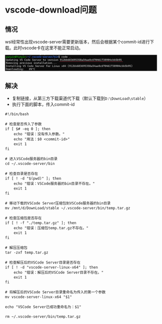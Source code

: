 # vscode-download问题

## 情况

wsl经常性出现vscode-server需要更新版本，然后会根据某个commit-id进行下载。此时vscode卡在这里不能正常启动。

![image-20241031185911642](./assets/image-20241031185911642.png)

## 解决

* 复制链接，从第三方下载渠道代下载（默认下载到`D:\DownLoad\stable`）
* 执行下面的脚本，传入commit-id

```shell
#!/bin/bash

# 检查是否传入了参数
if [ $# -eq 0 ]; then
    echo "错误：没有传入参数。"
    echo "用法：$0 <commit-id>"
    exit 1
fi

# 进入VSCode服务器的bin目录
cd ~/.vscode-server/bin

# 检查目录是否存在
if [ ! -d "$(pwd)" ]; then
    echo "错误：VSCode服务器的bin目录不存在。"
    exit 1
fi

# 移动下载的VSCode Server压缩包到VSCode服务器的bin目录
mv /mnt/d/DownLoad/stable ~/.vscode-server/bin/temp.tar.gz

# 检查压缩包是否存在
if [ ! -f "./temp.tar.gz" ]; then
    echo "错误：压缩包temp.tar.gz不存在。"
    exit 1
fi

# 解压压缩包
tar -zxf temp.tar.gz

# 检查解压后的VSCode Server目录是否存在
if [ ! -d "vscode-server-linux-x64" ]; then
    echo "错误：解压后的VSCode Server目录不存在。"
    exit 1
fi

# 将解压后的VSCode Server目录重命名为传入的第一个参数
mv vscode-server-linux-x64 "$1"

echo "VSCode Server已成功重命名为：$1"

rm ~/.vscode-server/bin/temp.tar.gz
```

